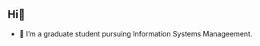 ## Hi👋
<!--## <img width="1000" src="asset/chiikawa.png" alt="chiikawa"> -->
- 📙 I’m a graduate student pursuing Information Systems Manageement.  
